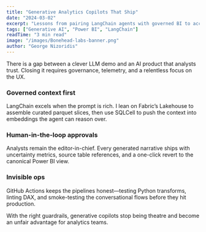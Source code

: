 ```yaml
---
title: "Generative Analytics Copilots That Ship"
date: "2024-03-02"
excerpt: "Lessons from pairing LangChain agents with governed BI to accelerate insight loops."
tags: ["Generative AI", "Power BI", "LangChain"]
readTime: "3 min read"
image: "/images/Bonehead-labs-banner.png"
author: "George Nizoridis"
---
```


There is a gap between a clever LLM demo and an AI product that analysts trust. Closing it requires governance, telemetry, and a relentless focus on the UX.

### Governed context first

LangChain excels when the prompt is rich. I lean on Fabric’s Lakehouse to assemble curated parquet slices, then use SQLCell to push the context into embeddings the agent can reason over.

### Human-in-the-loop approvals

Analysts remain the editor-in-chief. Every generated narrative ships with uncertainty metrics, source table references, and a one-click revert to the canonical Power BI view.

### Invisible ops

GitHub Actions keeps the pipelines honest—testing Python transforms, linting DAX, and smoke-testing the conversational flows before they hit production.

With the right guardrails, generative copilots stop being theatre and become an unfair advantage for analytics teams.
